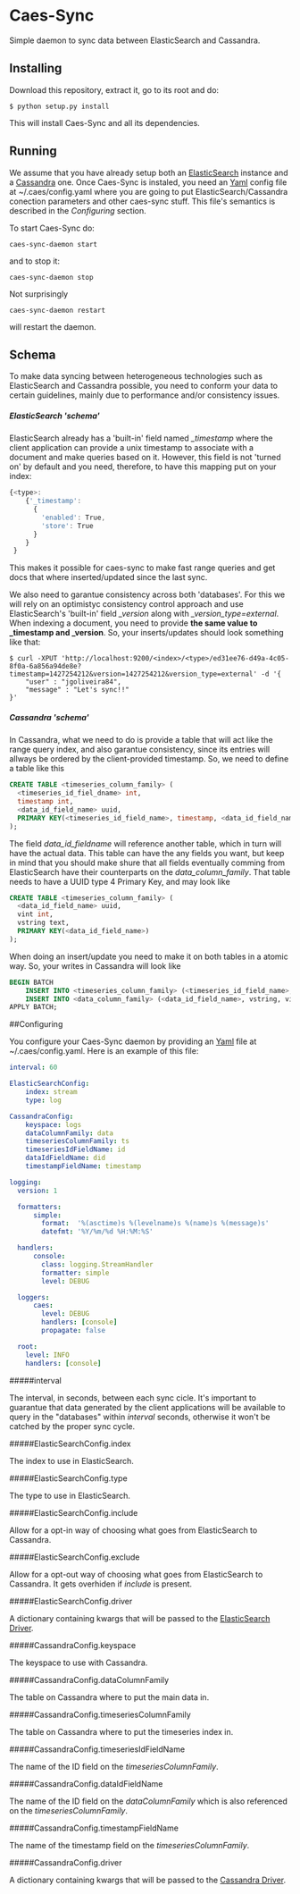 # Caes-Sync
Simple daemon to sync data between ElasticSearch and Cassandra.

## Installing

Download this repository, extract it, go to its root and do:
```shell 
$ python setup.py install
```

This will install Caes-Sync and all its dependencies.

## Running

We assume that you have already setup both an [ElasticSearch](https://www.elastic.co/ "Elastic Search") instance and a [Cassandra](http://cassandra.apache.org/ "Cassandra") one. Once Caes-Sync is instaled, you need an [Yaml](http://yaml.org) config file at ~/.caes/config.yaml where you are going to put ElasticSearch/Cassandra conection parameters and other caes-sync stuff. This file's semantics is described in the *Configuring* section.

To start Caes-Sync do:

```shell
caes-sync-daemon start
```

and to stop it:

```shell
caes-sync-daemon stop
```

Not surprisingly

```shell
caes-sync-daemon restart
```

will restart the daemon.

## Schema

To make data syncing between heterogeneous technologies such as ElasticSearch and Cassandra possible, you need to conform your data to certain guidelines, mainly due to performance and/or consistency issues.

##### ElasticSearch 'schema'

ElasticSearch already has a 'built-in' field named *_timestamp* where the client application can provide a unix timestamp to associate with a document and make queries based on it. However, this field is not 'turned on' by default and you need, therefore, to have this mapping put on your index:

```javascript
{<type>: 
    {'_timestamp': 
      {
        'enabled': True, 
        'store': True
      }
    }
 }
```

This makes it possible for caes-sync to make fast range queries and get docs that where inserted/updated since the last sync.

We also need to garantue consistency across both 'databases'. For this we will rely on an optimistyc consistency control approach and use ElasticSearch's 'built-in' field *_version* along with *_version_type=external*. When indexing a document, you need to provide **the same value to _timestamp and _version**. So, your inserts/updates should look something like that:

```shell
$ curl -XPUT 'http://localhost:9200/<index>/<type>/ed31ee76-d49a-4c05-8f0a-6a856a94de8e?timestamp=1427254212&version=1427254212&version_type=external' -d '{
    "user" : "jgoliveira84",
    "message" : "Let's sync!!"
}'
```

##### Cassandra 'schema'

In Cassandra, what we need to do is provide a table that will act like the range query index, and also garantue consistency, since its entries will allways be ordered by the client-provided timestamp. So, we need to define a table like this 

```SQL
CREATE TABLE <timeseries_column_family> (
  <timeseries_id_fiel_dname> int,
  timestamp int,
  <data_id_field_name> uuid,
  PRIMARY KEY(<timeseries_id_field_name>, timestamp, <data_id_field_name>)
);
```
The field *data_id_fieldname* will reference another table, which in turn will have the actual data. This table can have the any fields you want, but keep in mind that you should make shure that all fields eventually comming from ElasticSearch have their counterparts on the *data_column_family*. That table needs to have a UUID type 4 Primary Key, and may look like

```SQL
CREATE TABLE <timeseries_column_family> (
  <data_id_field_name> uuid,
  vint int,
  vstring text,
  PRIMARY KEY(<data_id_field_name>)
);
```

When doing an insert/update you need to make it on both tables in a atomic way. So, your writes in Cassandra will look like

```SQL
BEGIN BATCH
    INSERT INTO <timeseries_column_family> (<timeseries_id_field_name>, <timeseries_field_name>, <data_id_field_name>) VALUES (?, ?, ?)
    INSERT INTO <data_column_family> (<data_id_field_name>, vstring, vint) VALUES (?, ?, ?)
APPLY BATCH;
```

##Configuring

You configure your Caes-Sync daemon by providing an [Yaml](http://yaml.org) file at ~/.caes/config.yaml. Here is an example of this file:

```Yaml
interval: 60

ElasticSearchConfig:
    index: stream
    type: log

CassandraConfig:
    keyspace: logs
    dataColumnFamily: data
    timeseriesColumnFamily: ts
    timeseriesIdFieldName: id
    dataIdFieldName: did
    timestampFieldName: timestamp

logging:
  version: 1

  formatters:
      simple:
        format:  '%(asctime)s %(levelname)s %(name)s %(message)s'
        datefmt: '%Y/%m/%d %H:%M:%S'

  handlers:
      console:
        class: logging.StreamHandler
        formatter: simple
        level: DEBUG

  loggers:
      caes:
        level: DEBUG
        handlers: [console]
        propagate: false

  root:
    level: INFO
    handlers: [console]
```

#####interval

The interval, in seconds, between each sync cicle. It's important to guarantue that data generated by the client applications will be available to query in the "databases" within *interval* seconds, otherwise it won't be catched by the proper sync cycle. 

#####ElasticSearchConfig.index

The index to use in ElasticSearch.

#####ElasticSearchConfig.type

The type to use in ElasticSearch.

#####ElasticSearchConfig.include

Allow for a opt-in way of choosing what goes from ElasticSearch to Cassandra.

#####ElasticSearchConfig.exclude

Allow for a opt-out way of choosing what goes from ElasticSearch to Cassandra. It gets overhiden if *include* is present.

#####ElasticSearchConfig.driver

A dictionary containing kwargs that will be passed to the [ElasticSearch Driver](https://elasticsearch-py.readthedocs.org/en/master/api.html#elasticsearch.Elasticsearch).

#####CassandraConfig.keyspace

The keyspace to use with Cassandra.

#####CassandraConfig.dataColumnFamily

The table on Cassandra where to put the main data in.

#####CassandraConfig.timeseriesColumnFamily

The table on Cassandra where to put the timeseries index in.

#####CassandraConfig.timeseriesIdFieldName

The name of the ID field on the *timeseriesColumnFamily*.

#####CassandraConfig.dataIdFieldName

The name of the ID field on the *dataColumnFamily* which is also referenced on the *timeseriesColumnFamily*.

#####CassandraConfig.timestampFieldName

The name of the timestamp field on the *timeseriesColumnFamily*.

#####CassandraConfig.driver

A dictionary containing kwargs that will be passed to the [Cassandra Driver](http://datastax.github.io/python-driver/api/cassandra/cluster.html#module-cassandra.cluster).



